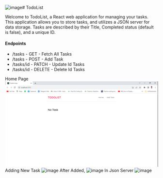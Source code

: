 ![image](https://github.com/bharath-1510/TodoList/assets/89100001/dbe08b79-f308-4758-bcda-1eea2475d888)# TodoList
<html>
<p>Welcome to TodoList, a React web application for managing your tasks. This application allows you to store tasks, and utilizes a JSON server for data storage. Tasks are described by their Title, Completed status (default is false), and a unique ID.</p>
<h4>Endpoints</h4>
      <ul>
        <li>/tasks - GET -  Fetch All Tasks</li>
        <li>/tasks - POST -  Add Task</li>
        <li>/tasks/id - PATCH -  Update Id Tasks</li>
        <li>/tasks/id - DELETE -  Delete Id Tasks</li>
      </ul>

Home Page
![Alt text](/img/Home.png "Home Page")
Adding New Task
![image](https://github.com/bharath-1510/TodoList/assets/89100001/815373d8-ddff-44e7-9927-6e49887a906b)
After Added,
![image](https://github.com/bharath-1510/TodoList/assets/89100001/72a4aaeb-452d-4e68-a30b-f43e915fd5b4)
In Json Server
![image](https://github.com/bharath-1510/TodoList/assets/89100001/8d58190d-5b57-459e-8828-4c19df9cf440)




</html>
